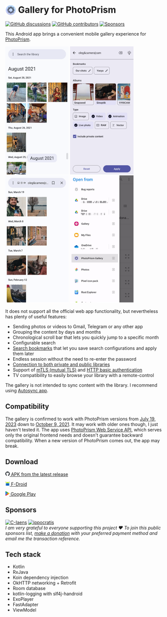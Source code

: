 # <img src="app/src/main/res/mipmap-hdpi/ic_launcher.png" alt="Icon" style="vertical-align: bottom; height: 1.2em;"/> Gallery for PhotoPrism

[![GitHub discussions](https://img.shields.io/github/discussions/Radiokot/photoprism-android-client?label=Discussions&color=e2e0f6&style=flat-square)](https://github.com/Radiokot/photoprism-android-client/discussions) 
[![GitHub contributors](https://img.shields.io/github/contributors/Radiokot/photoprism-android-client?label=Contributors&color=e2e0f6&style=flat-square)](https://github.com/Radiokot/photoprism-android-client/graphs/contributors) 
[![Sponsors](https://img.shields.io/static/v1?label=Sponsors&message=4&color=e2e0f6&style=flat-square)](#sponsors) 

This Android app brings a convenient mobile gallery experience for [PhotoPrism](https://www.photoprism.app/).

<p float="left">
<img src="fastlane/metadata/android/en-US/images/phoneScreenshots/1.png" width=200 />
<img src="fastlane/metadata/android/en-US/images/phoneScreenshots/2.png" width=200 />
<img src="fastlane/metadata/android/en-US/images/phoneScreenshots/3.png" width=200 />
<img src="fastlane/metadata/android/en-US/images/phoneScreenshots/4.png" width=200 />
</p>

It does not support all the official web app functionality, but nevertheless has plenty of useful features:
- Sending photos or videos to Gmail, Telegram or any other app
- Grouping the content by days and months
- Chronological scroll bar that lets you quickly jump to a specific month
- Configurable search
- [Search bookmarks](https://github.com/Radiokot/photoprism-android-client/wiki/How-to-use-search-bookmarks) that let you save search configurations and apply them later
- Endless session without the need to re-enter the password
- [Connection to both private and public libraries](https://github.com/Radiokot/photoprism-android-client/wiki/Connection-guide)
- Support of [mTLS (mutual TLS)](https://github.com/Radiokot/photoprism-android-client/wiki/How-to-connect-to-a-library-with-mTLS-(mutual-TLS)-auth%3F) and [HTTP basic authentication](https://github.com/Radiokot/photoprism-android-client/wiki/Connection-guide)
- TV compatibility to easily browse your library with a remote-control

The gallery is not intended to sync content with the library. 
I recommend using [Autosync app](https://play.google.com/store/apps/details?id=com.ttxapps.autosync).

## Compatibility
The gallery is confirmed to work with PhotoPrism versions from 
[July 19, 2023](https://github.com/photoprism/photoprism/releases/tag/230719-73fa7bbe8) 
down to [October 9, 2021](https://github.com/photoprism/photoprism/releases/tag/211009-d6cc8df5). 
It may work with older ones though, I just haven't tested it.
The app uses [PhotoPrism Web Service API](https://docs.photoprism.app/developer-guide/api/), 
which serves only the original frontend needs and doesn't guarantee backward compatibility. 
When a new version of PhotoPrism comes out, the app may break.

## Download
[<img src="repository-assets/icon-github.svg" alt="APK" style="height: 1em;"/> APK from the latest release](https://github.com/Radiokot/photoprism-android-client/releases/latest)


[<img src="repository-assets/icon-fdroid.png" alt="F-Droid" style="height: 1em;"/> F-Droid](https://f-droid.org/packages/ua.com.radiokot.photoprism)


[<img src="repository-assets/icon-gplay.svg" alt="Google Play" style="height: 1em;"/> Google Play](https://play.google.com/store/apps/details?id=ua.com.radiokot.photoprism)

## Sponsors
[<img src="https://avatars.githubusercontent.com/u/111684368?s=100&v=4" alt="C-Iaens" height=50 />](https://github.com/C-Iaens)
[<img src="https://avatars.githubusercontent.com/u/52239579?s=100&v=4" alt="ippocratis" height=50 />](https://github.com/ippocratis)
<br>
*I am very grateful to everyone supporting this project ♥ To join this public sponsors list, [make a donation](https://radiokot.com.ua/tip) with your preferred payment method and email me the transaction reference. &emsp;*

## Tech stack
- Kotlin
- RxJava
- Koin dependency injection
- OkHTTP networking + Retrofit
- Room database
- kotlin-logging with slf4j-handroid
- ExoPlayer
- FastAdapter
- ViewModel
